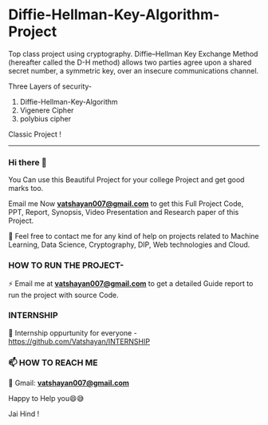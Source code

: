 # Diffie-Hellman-Key-Algorithm-Project
Top class project using cryptography. Diffie–Hellman Key Exchange Method (hereafter called the D-H method) allows two parties agree upon a shared secret number, a symmetric key, over an insecure communications channel.


Three Layers of security-
1. Diffie-Hellman-Key-Algorithm
2. Vigenere Cipher
3. polybius cipher

Classic Project !

*********************************************************************************************************************************************************************
### Hi there 👋

You Can use this Beautiful Project for your college Project and get good marks too. 

Email me Now **vatshayan007@gmail.com** to get this Full Project Code, PPT, Report, Synopsis, Video Presentation and Research paper of this Project.

💌 Feel free to contact me for any kind of help on projects related to Machine Learning, Data Science, Cryptography, DIP, Web technologies and Cloud.


### HOW TO RUN THE PROJECT-
⚡ Email me at **vatshayan007@gmail.com** to get a detailed Guide report to run the project with source Code.

### INTERNSHIP 
🌟 Internship oppurtunity for everyone - https://github.com/Vatshayan/INTERNSHIP

### 📫 HOW TO REACH ME 


💬 Gmail: **vatshayan007@gmail.com**

Happy to Help you😄😅

Jai Hind !
